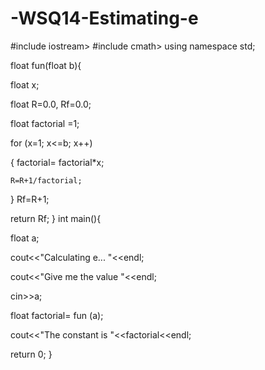 # -WSQ14-Estimating-e
#include iostream>
#include cmath>
using namespace std;

float fun(float b){

  float x;
  
  float R=0.0, Rf=0.0;
  
  float factorial =1;
  
  
  for (x=1; x<=b; x++)
  
  {
    factorial= factorial*x;
    
    
    R=R+1/factorial;
  }
  Rf=R+1;
  
  return Rf;
}
int main(){

  float a;
  
  cout<<"Calculating e...  "<<endl;
  
  cout<<"Give me the value "<<endl;
  
  cin>>a;
  
  float factorial= fun (a);
  
  cout<<"The constant is "<<factorial<<endl;
  
  return 0;
}
